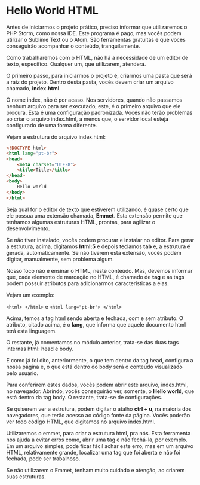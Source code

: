 # Hello World HTML

Antes de iniciarmos o projeto prático, preciso informar que utilizaremos o PHP Storm, como nossa IDE. Este programa é pago, mas vocês podem utilizar o Sublime Text ou o Atom. São ferramentas gratuitas e que vocês conseguirão acompanhar o conteúdo, tranquilamente.

Como trabalharemos com o HTML, não há a necessidade de um editor de texto, específico. Qualquer um, que utilizarem, atenderá.

O primeiro passo, para iniciarmos o projeto é, criarmos uma pasta que será a raiz do projeto. Dentro desta pasta, vocês devem criar um arquivo chamado, **index.html**.

O nome index, não é por acaso. Nos servidores, quando não passamos nenhum arquivo para ser executado, este, é o primeiro arquivo que ele procura. Esta é uma configuração padronizada. Vocês não terão problemas ao criar o arquivo index.html, a menos que, o servidor local esteja configurado de uma forma diferente.

Vejam a estrutura do arquivo index.html:

```html
<!DOCTYPE html>
<html lang="pt-br">
<head>
    <meta charset="UTF-8">
    <title>Title</title>
</head>
<body>
    Hello world
</body>
</html>
```

Seja qual for o editor de texto que estiverem utilizando, é quase certo que ele possua uma extensão chamada, **Emmet**. Esta extensão permite que tenhamos algumas estruturas HTML, prontas, para agilizar o desenvolvimento.

Se não tiver instalado, vocês podem procurar e instalar no editor. Para gerar a estrutura, acima, digitamos **html:5** e depois teclamos **tab** e, a estrutura é gerada, automaticamente. 
Se não tiverem esta extensão, vocês podem digitar, manualmente, sem problema algum.

Nosso foco não é ensinar o HTML, neste conteúdo. Mas, devemos informar que, cada elemento de marcação no HTML, é chamado de **tag** e as tags podem possuir atributos para adicionarmos características a elas.

Vejam um exemplo:

`<html> </html>` e `<html lang="pt-br"> </html>`

Acima, temos a tag html sendo aberta e fechada, com e sem atributo. O atributo, citado acima, é o **lang**, que informa que aquele documento html terá esta linguagem.

O restante, já comentamos no módulo anterior, trata-se das duas tags internas html: head e body.

E como já foi dito, anteriormente, o que tem dentro da tag head, configura a nossa página e, o que está dentro do body será o conteúdo visualizado pelo usuário.

Para conferirem estes dados, vocês podem abrir este arquivo, index.html, no navegador. Abrindo, vocês conseguirão ver, somente, o **Hello world**, que está dentro da tag body. O restante, trata-se de configurações.

Se quiserem ver a estrutura, podem digitar o atalho **ctrl + u**, na maioria dos navegadores, que terão acesso ao código fonte da página. Vocês poderão ver todo código HTML, que digitamos no arquivo index.html.

Utilizaremos o emmet, para criar a estrutura html, pra nós. Esta ferramenta nos ajuda a evitar erros como, abrir uma tag e não fechá-la, por exemplo. Em um arquivo simples, pode ficar fácil achar este erro, mas em um arquivo HTML, relativamente grande, localizar uma tag que foi aberta e não foi fechada, pode ser trabalhoso.

Se não utilizarem o Emmet, tenham muito cuidado e atenção, ao criarem suas estruturas.